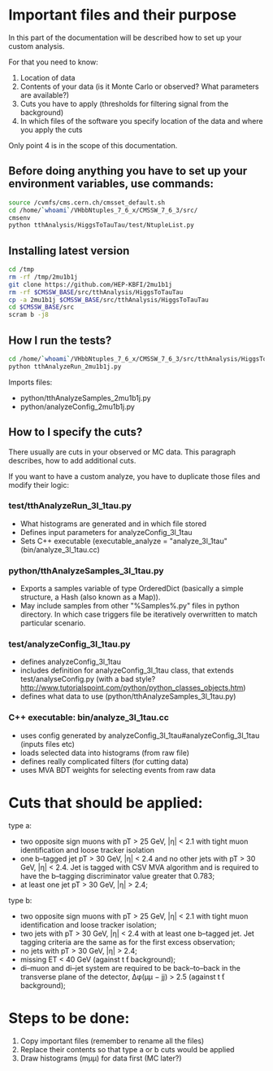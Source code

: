 # Important files and their purpose

In this part of the documentation will be described how to set up your custom analysis.

For that you need to know:

1. Location of data
2. Contents of your data (is it Monte Carlo or observed? What parameters are available?)
3. Cuts you have to apply (thresholds for filtering signal from the background)
4. In which files of the software you specify location of the data and where you apply the cuts

Only point 4 is in the scope of this documentation.


## Before doing anything you have to set up your environment variables, use commands:

```bash
source /cvmfs/cms.cern.ch/cmsset_default.sh
cd /home/`whoami`/VHbbNtuples_7_6_x/CMSSW_7_6_3/src/
cmsenv
python tthAnalysis/HiggsToTauTau/test/NtupleList.py
```


## Installing latest version

```bash
cd /tmp
rm -rf /tmp/2mu1b1j
git clone https://github.com/HEP-KBFI/2mu1b1j
rm -rf $CMSSW_BASE/src/tthAnalysis/HiggsToTauTau
cp -a 2mu1b1j $CMSSW_BASE/src/tthAnalysis/HiggsToTauTau
cd $CMSSW_BASE/src
scram b -j8
```


## How I run the tests?

```bash
cd /home/`whoami`/VHbbNtuples_7_6_x/CMSSW_7_6_3/src/tthAnalysis/HiggsToTauTau/test
python tthAnalyzeRun_2mu1b1j.py
```

Imports files:

* python/tthAnalyzeSamples_2mu1b1j.py
* python/analyzeConfig_2mu1b1j.py


## How to I specify the cuts?

There usually are cuts in your observed or MC data. This paragraph describes,
how to add additional cuts.

If you want to have a custom analyze, you have to duplicate those files and
modify their logic:


### test/tthAnalyzeRun_3l_1tau.py

* What histograms are generated and in which file stored
* Defines input parameters for analyzeConfig_3l_1tau
* Sets C++ executable (executable_analyze = "analyze_3l_1tau" (bin/analyze_3l_1tau.cc)


### python/tthAnalyzeSamples_3l_1tau.py

* Exports a samples variable of type OrderedDict (basically a simple structure, a Hash (also known as a Map)).
* May include samples from other "%Samples%.py" files in python directory. In which case triggers file be iteratively overwritten to match particular scenario.


### test/analyzeConfig_3l_1tau.py

* defines analyzeConfig_3l_1tau
* includes definition for analyzeConfig_3l_1tau class, that extends test/analyseConfig.py (with a bad style? http://www.tutorialspoint.com/python/python_classes_objects.htm)
* defines what data to use (python/tthAnalyzeSamples_3l_1tau.py)


### C++ executable: bin/analyze_3l_1tau.cc

* uses config generated by analyzeConfig_3l_1tau#analyzeConfig_3l_1tau (inputs files etc)
* loads selected data into histograms (from raw file)
* defines really complicated filters (for cutting data)
* uses MVA BDT weights for selecting events from raw data


# Cuts that should be applied:

type a:

* two opposite sign muons with pT > 25 GeV, |η| < 2.1 with tight muon identification and loose tracker isolation
* one b–tagged jet pT > 30 GeV, |η| < 2.4 and no other jets with pT > 30 GeV, |η| < 2.4. Jet is tagged with CSV MVA algorithm and is required to have the b–tagging discriminator value greater that 0.783;
* at least one jet pT > 30 GeV, |η| > 2.4;

type b:

* two opposite sign muons with pT > 25 GeV, |η| < 2.1 with tight muon identification and loose tracker isolation;
* two jets with pT > 30 GeV, |η| < 2.4 with at least one b–tagged jet. Jet tagging criteria are the same as for the first excess observation;
* no jets with pT > 30 GeV, |η| > 2.4;
* missing ET < 40 GeV (against t ̄t background);
* di–muon and di–jet system are required to be back–to–back in the transverse plane of the detector, ∆φ(μμ − jj) > 2.5 (against t ̄t background);


# Steps to be done:

1. Copy important files (remember to rename all the files)
2. Replace their contents so that type a or b cuts would be applied
3. Draw histograms (mμμ) for data first (MC later?)
